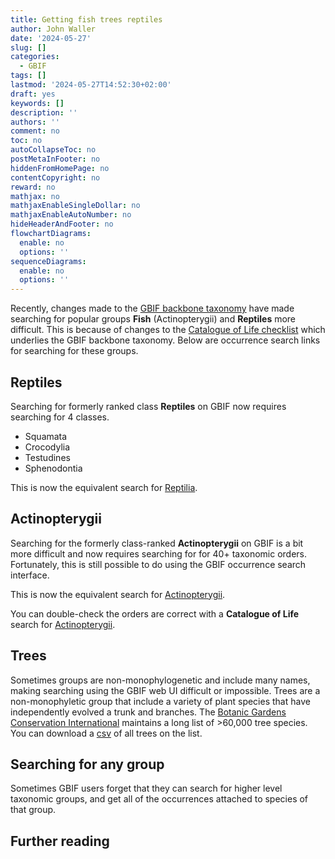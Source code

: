 ```yaml
---
title: Getting fish trees reptiles
author: John Waller
date: '2024-05-27'
slug: []
categories:
  - GBIF
tags: []
lastmod: '2024-05-27T14:52:30+02:00'
draft: yes
keywords: []
description: ''
authors: ''
comment: no
toc: no
autoCollapseToc: no
postMetaInFooter: no
hiddenFromHomePage: no
contentCopyright: no
reward: no
mathjax: no
mathjaxEnableSingleDollar: no
mathjaxEnableAutoNumber: no
hideHeaderAndFooter: no
flowchartDiagrams:
  enable: no
  options: ''
sequenceDiagrams:
  enable: no
  options: ''
---
```


Recently, changes made to the [GBIF backbone taxonomy](https://www.gbif.org/dataset/d7dddbf4-2cf0-4f39-9b2a-bb099caae36c) have made searching for popular groups **Fish** (Actinopterygii) and **Reptiles** more difficult. This is because of changes to the [Catalogue of Life checklist](https://www.gbif.org/dataset/7ddf754f-d193-4cc9-b351-99906754a03b) which underlies the GBIF backbone taxonomy. Below are occurrence search links for searching for these groups.

<!--more-->

## Reptiles

Searching for formerly ranked class **Reptiles** on GBIF now requires searching for 4 classes.

-   Squamata
-   Crocodylia
-   Testudines
-   Sphenodontia

This is now the equivalent search for [Reptilia](https://www.gbif.org/occurrence/search?taxon_key=11569602&taxon_key=11418114&taxon_key=11493978&taxon_key=11592253&occurrence_status=present).

## Actinopterygii

Searching for the formerly class-ranked **Actinopterygii** on GBIF is a bit more difficult and now requires searching for for 40+  taxonomic orders. Fortunately, this is still possible to do using the GBIF occurrence search interface. 

This is now the equivalent search for [Actinopterygii](https://www.gbif.org/occurrence/search?taxon_key=1103&taxon_key=1104&taxon_key=494&taxon_key=495&taxon_key=1105&taxon_key=496&taxon_key=497&taxon_key=1106&taxon_key=498&taxon_key=499&taxon_key=1107&taxon_key=537&taxon_key=538&taxon_key=1153&taxon_key=547&taxon_key=1162&taxon_key=548&taxon_key=549&taxon_key=550&taxon_key=1163&taxon_key=1164&taxon_key=1165&taxon_key=1166&taxon_key=1167&taxon_key=1305&taxon_key=1067&taxon_key=1306&taxon_key=1307&taxon_key=1308&taxon_key=1068&taxon_key=1069&taxon_key=587&taxon_key=1310&taxon_key=588&taxon_key=589&taxon_key=1311&taxon_key=1312&taxon_key=1313&taxon_key=590&taxon_key=708&taxon_key=890&taxon_key=774&taxon_key=889&taxon_key=773&taxon_key=772&taxon_key=888&occurrence_status=present).

You can double-check the orders are correct with a **Catalogue of Life** search for [Actinopterygii](https://www.catalogueoflife.org/data/search?TAXON_ID=BXVWY&rank=order&status=accepted&status=provisionally%20accepted).

## Trees

Sometimes groups are non-monophylogenetic and include many names, making searching using the GBIF web UI difficult or impossible. Trees are a non-monophyletic group that include a variety of plant species that have independently evolved a trunk and branches. The [Botanic Gardens Conservation International](https://www.bgci.org/) maintains a long list of >60,000 tree species. You can download a  [csv](https://tools.bgci.org/global_tree_search_trees_1_3.csv) of all trees on the list. 

## Searching for any group

Sometimes GBIF users forget that they can search for higher level taxonomic groups, and get all of the occurrences attached to species of that group. 

## Further reading 

